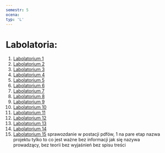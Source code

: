 ```yaml
---
semestr: 5
ocena: 
typ: 'L'
---
```


# Labolatoria:
1. [Labolatorium 1](/Notatki/Semestr%205/In%C5%BCynieria%20oprogramowania/Labolatoria/Labolatorium%201/Labolatorium%201.md)
2. [Labolatorium 2](/Notatki/Semestr%205/In%C5%BCynieria%20oprogramowania/Labolatoria/Labolatorium%202/Labolatorium%202.md)
3. [Labolatorium 3](/Notatki/Semestr%205/In%C5%BCynieria%20oprogramowania/Labolatoria/Labolatorium%203/Labolatorium%203.md)
4. [Labolatorium 4](/Notatki/Semestr%205/In%C5%BCynieria%20oprogramowania/Labolatoria/Labolatorium%204/Labolatorium%204.md)
5. [Labolatorium 5](/Notatki/Semestr%205/In%C5%BCynieria%20oprogramowania/Labolatoria/Labolatorium%205/Labolatorium%205.md)
6. [Labolatorium 6](/Notatki/Semestr%205/In%C5%BCynieria%20oprogramowania/Labolatoria/Labolatorium%206/Labolatorium%206.md)
7. [Labolatorium 7](/Notatki/Semestr%205/In%C5%BCynieria%20oprogramowania/Labolatoria/Labolatorium%207/Labolatorium%207.md)
8. [Labolatorium 8](/Notatki/Semestr%205/In%C5%BCynieria%20oprogramowania/Labolatoria/Labolatorium%208/Labolatorium%208.md)
9. [Labolatorium 9](/Notatki/Semestr%205/In%C5%BCynieria%20oprogramowania/Labolatoria/Labolatorium%209/Labolatorium%209.md)
10. [Labolatorium 10](/Notatki/Semestr%205/In%C5%BCynieria%20oprogramowania/Labolatoria/Labolatorium%2010/Labolatorium%2010.md)
11. [Labolatorium 11](/Notatki/Semestr%205/In%C5%BCynieria%20oprogramowania/Labolatoria/Labolatorium%2011/Labolatorium%2011.md)
12. [Labolatorium 12](/Notatki/Semestr%205/In%C5%BCynieria%20oprogramowania/Labolatoria/Labolatorium%2012/Labolatorium%2012.md)
13. [Labolatorium 13](/Notatki/Semestr%205/In%C5%BCynieria%20oprogramowania/Labolatoria/Labolatorium%2013/Labolatorium%2013.md)
14. [Labolatorium 14](/Notatki/Semestr%205/In%C5%BCynieria%20oprogramowania/Labolatoria/Labolatorium%2014/Labolatorium%2014.md)
15. [Labolatorium 15](/Notatki/Semestr%205/In%C5%BCynieria%20oprogramowania/Labolatoria/Labolatorium%2015/Labolatorium%2015.md)
sprawozdanie w postacji pdfów, 1 na pare
etap
nazwa projektu
tylko to co jest ważne
bez informacji jak się nazywa prowadzący, bez teorii bez wyjaśnień bez spisu treści